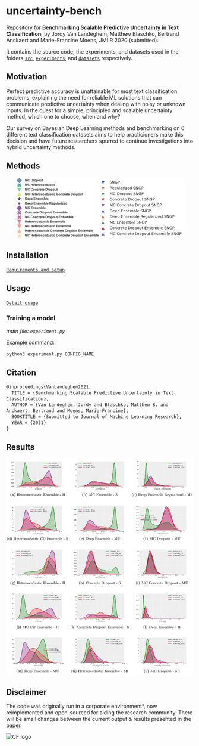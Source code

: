 # uncertainty-bench
Repository for **Benchmarking Scalable Predictive Uncertainty in Text Classification**, by Jordy Van Landeghem, Matthew Blaschko, Bertrand Anckaert and Marie-Francine Moens, JMLR 2020 (submitted).

It contains the source code, the experiments, and datasets used 
in the folders [`src`](./src), [`experiments`](./experiments), and [`datasets`](./datasets) respectively.

## Motivation

Perfect predictive accuracy is unattainable for most text classification problems, explaining the need for reliable ML solutions that can communicate predictive uncertainty when dealing with noisy or unknown inputs. In the quest for a simple, principled and scalable uncertainty method, which one to choose, when and why? 

Our survey on Bayesian Deep Learning methods and benchmarking on 6 different text classification datasets aims to help practicioners make this decision and have future researchers spurred to continue investigations into hybrid uncertainty methods. 

## Methods

<p align="middle">
<img src="/images/legend_diversity.png" width="45%" alt="Methods and identifiers">
<img src="/images/sngp_legend_only.png" width="45%" alt="SNGP Methods">
</p>


## Installation

[`Requirements and setup`](./src/README.md)


## Usage

[`Detail usage`](./src/README.md)


### Training a model
_main file: `experiment.py`_

Example command:
```
python3 experiment.py CONFIG_NAME
```

## Citation
```
@inproceedings{VanLandeghem2021,
  TITLE = {Benchmarking Scalable Predictive Uncertainty in Text Classification},
  AUTHOR = {Van Landeghem, Jordy and Blaschko, Matthew B. and Anckaert, Bertrand and Moens, Marie-Francine},
  BOOKTITLE = {Submitted to Journal of Machine Learning Research},
  YEAR = {2021}
}
```

## Results

<img src="/images/single.png" alt="KDE plots of uncertainty in OOD detection task">


## Disclaimer
The code was originally run in a corporate environment*, now reimplemented and open-sourced for aiding the research community. 
There will be small changes between the current output & results presented in the paper.


<img src="https://contract.fit/wp-content/uploads/2019/11/logo-2.png" width="350" alt="CF logo">

<!---
### Changelog

- [x] boilerplate repo
- [x] raw evaluation data
- [x] link or host datasets
- [x] update experiment instructions
- [x] assign proper LICENSE
- [x] re-implementation, see Disclaimer
---!>
